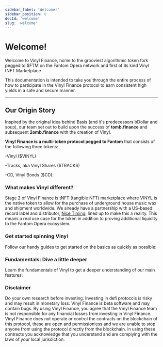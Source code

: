 ```yaml
---
sidebar_label: 'Welcome!'
sidebar_position: 0
docId: 'welcome'
slug: 'welcome'
---
```


# Welcome!

Welcome to Vinyl Finance, home to the grooviest algorithmic token fork pegged to $FTM on the Fantom Opera network and first of its kind Vinyl tNFT Marketplace

This documentation is intended to take you through the entire process of how to participate in the Vinyl Finance protocol to earn consistent high yields in a safe and secure manner.

___

## Our Origin Story

Inspired by the original idea behind Basis (and it's predecessors bDollar and soup), our team set out to build upon the success of **tomb.finance** and subsequent **2omb.finance** with the creation of Vinyl.

**Vinyl Finance is a multi-token protocol pegged to Fantom** that consists of the following three tokens:&#x20;

\-Vinyl ($VINYL)

\-Tracks, aka Vinyl Shares ($TRACKS)&#x20;

\-CD, Vinyl Bonds ($CD).

### What makes Vinyl different?

Stage 2 of Vinyl Finance is tNFT (tangible NFT) marketplace where VINYL is the native token to allow for the purchase of underground house music wax and shipment worldwide. We already have a partnership with a US-based record label and distributor, [Nice Timing](https://www.realnicetiming.com/), lined up to make this a reality. This means a real use case for the token in addition to proving additional liquidity to the Fantom Opera ecosystem.&#x20;

### Get started spinning Vinyl

Follow our handy guides to get started on the basics as quickly as possible:

<!-- {% content-ref url="protocol-info/genesis-pools-and-token-allocation.md" %}
[genesis-pools-and-token-allocation.md](protocol-info/genesis-pools-and-token-allocation.md)
{% endcontent-ref %} -->

### Fundamentals: Dive a little deeper

Learn the fundamentals of Vinyl to get a deeper understanding of our main features:

<!-- {% content-ref url="guides/how-to-buy-vinyl-and-tracks.md" %}
[how-to-buy-vinyl-and-tracks.md](guides/how-to-buy-vinyl-and-tracks.md)
{% endcontent-ref %} -->

### Disclaimer

Do your own research before investing. Investing in defi protocols is risky and may result in monetary loss. Vinyl Finance is beta software and may contain bugs. By using Vinyl Finance, you agree that the Vinyl Finance team is not responsible for any financial losses from investing in Vinyl Finance. Vinyl Finance does not operate or control the contracts on the blockchain of this protocol, these are open and permissionless and we are unable to stop anyone from using the protocol directly from the blockchain. In using these contracts you acknowledge that you understand and are complying with the laws of your local jurisdiction.
